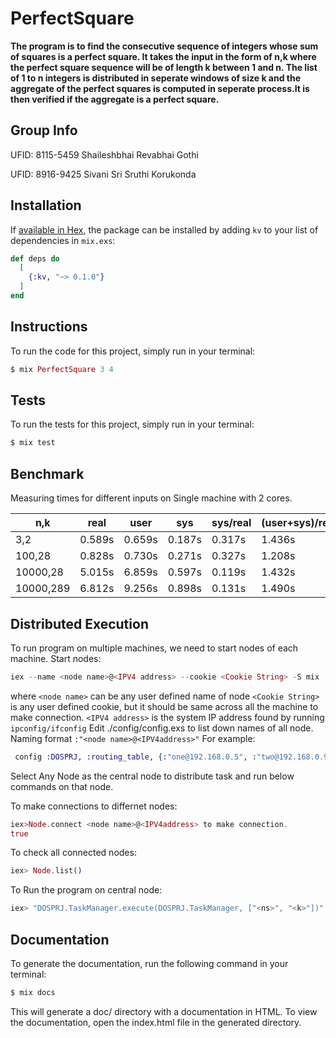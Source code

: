 # PerfectSquare

**The program is to find the consecutive sequence of integers whose sum of squares is a perfect square. 
It takes the input in the form of n,k where the perfect square sequence will be of length k between 1 and n.
The list of 1 to n integers is distributed in seperate windows of size k and the aggregate of the perfect squares 
is computed in seperate process.It is then verified if the aggregate is a perfect square.**

## Group Info

UFID: 8115-5459 Shaileshbhai Revabhai Gothi


UFID: 8916-9425 Sivani Sri Sruthi Korukonda

## Installation

If [available in Hex](https://hex.pm/docs/publish), the package can be installed
by adding `kv` to your list of dependencies in `mix.exs`:

```elixir
def deps do
  [
    {:kv, "~> 0.1.0"}
  ]
end
```
## Instructions

To run the code for this project, simply run in your terminal:

```elixir
$ mix PerfectSquare 3 4
```

## Tests

To run the tests for this project, simply run in your terminal:

```elixir
$ mix test
```

## Benchmark

Measuring times for different inputs on Single machine with 2 cores.

| n,k       | real   | user   | sys    | sys/real | (user+sys)/real |
|-----------|--------|--------|--------|----------|-----------------|
| 3,2       | 0.589s | 0.659s | 0.187s | 0.317s   | 1.436s          |
| 100,28    | 0.828s | 0.730s | 0.271s | 0.327s   | 1.208s          |
| 10000,28  | 5.015s | 6.859s | 0.597s | 0.119s   | 1.432s          |
| 10000,289 | 6.812s | 9.256s | 0.898s | 0.131s   | 1.490s          |


## Distributed Execution

To run program on multiple machines, we need to start nodes of each machine.
Start nodes:

```elixir
iex --name <node name>@<IPV4 address> --cookie <Cookie String> -S mix
``` 
where `<node name>` can be any user defined name of node
`<Cookie String>` is any user defined cookie, but it should be same across all the machine to make connection.
`<IPV4 address>` is the system IP address found by running `ipconfig/ifconfig`
Edit ./config/config.exs to list down names of all node. Naming format `:"<node name>@<IPV4address>"`
For example:

```elixir
 config :DOSPRJ, :routing_table, {:"one@192.168.0.5", :"two@192.168.0.9",...}
```

Select Any Node as the central node to distribute task and run below commands on that node.

To make connections to differnet nodes:

```elixir
iex>Node.connect <node name>@<IPV4address> to make connection.
true
```

To check all connected nodes:

```elixir
iex> Node.list()
```
To Run the program on central node:

```elixir
iex> "DOSPRJ.TaskManager.execute(DOSPRJ.TaskManager, ["<ns>", "<k>"])"
```

## Documentation

To generate the documentation, run the following command in your terminal:

```elixir
$ mix docs
```
This will generate a doc/ directory with a documentation in HTML. 
To view the documentation, open the index.html file in the generated directory.

